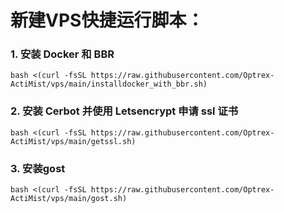 # 新建VPS快捷运行脚本：
### 1. 安装 Docker 和 BBR
```
bash <(curl -fsSL https://raw.githubusercontent.com/Optrex-ActiMist/vps/main/installdocker_with_bbr.sh)
```
### 2. 安装 Cerbot 并使用 Letsencrypt 申请 ssl 证书
```
bash <(curl -fsSL https://raw.githubusercontent.com/Optrex-ActiMist/vps/main/getssl.sh)
```
### 3. 安装gost
```
bash <(curl -fsSL https://raw.githubusercontent.com/Optrex-ActiMist/vps/main/gost.sh)
```
